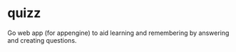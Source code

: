 quizz
=====

Go web app (for appengine) to aid learning and remembering by answering and creating questions.
